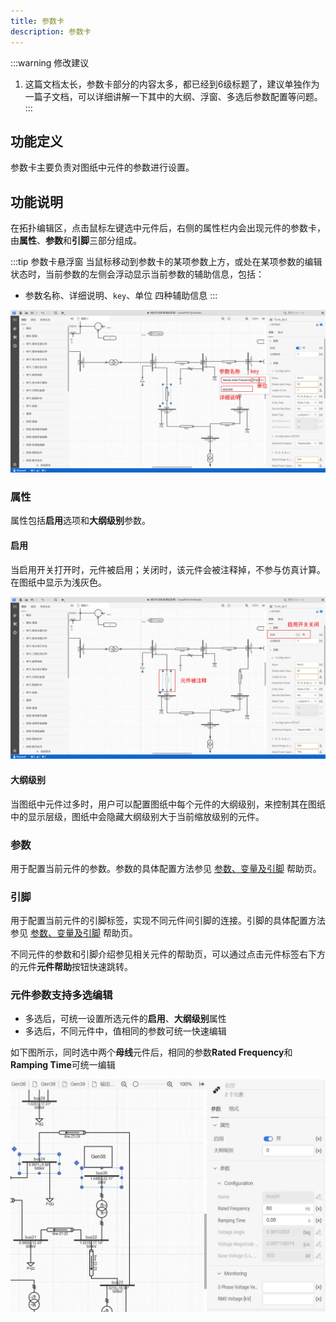 ```yaml
---
title: 参数卡
description: 参数卡
---
```


:::warning 修改建议 
1. 这篇文档太长，参数卡部分的内容太多，都已经到6级标题了，建议单独作为一篇子文档，可以详细讲解一下其中的大纲、浮窗、多选后参数配置等问题。
:::

## 功能定义

参数卡主要负责对图纸中元件的参数进行设置。

## 功能说明

在拓扑编辑区，点击鼠标左键选中元件后，右侧的属性栏内会出现元件的参数卡，由**属性**、**参数**和**引脚**三部分组成。

:::tip 参数卡悬浮窗
当鼠标移动到参数卡的某项参数上方，或处在某项参数的编辑状态时，当前参数的左侧会浮动显示当前参数的辅助信息，包括：
+ 参数名称、详细说明、`key`、单位 四种辅助信息
:::

![参数卡悬浮窗](./参数卡悬浮窗.png)

### 属性

属性包括**启用**选项和**大纲级别**参数。

#### 启用

当启用开关打开时，元件被启用；关闭时，该元件会被注释掉，不参与仿真计算。在图纸中显示为浅灰色。

![启用开关关闭](./启用开关关闭.png)

#### 大纲级别

当图纸中元件过多时，用户可以配置图纸中每个元件的大纲级别，来控制其在图纸中的显示层级，图纸中会隐藏大纲级别大于当前缩放级别的元件。

<!-- 缺乏大纲级别的详细介绍。 -->

### 参数

用于配置当前元件的参数。参数的具体配置方法参见 [参数、变量及引脚](../../../../50-modeling/10-params-variables-pins/index.md) 帮助页。

### 引脚

用于配置当前元件的引脚标签，实现不同元件间引脚的连接。引脚的具体配置方法参见 [参数、变量及引脚](../../../../50-modeling/10-params-variables-pins/index.md) 帮助页。  


不同元件的参数和引脚介绍参见相关元件的帮助页，可以通过点击元件标签右下方的元件**元件帮助**按钮快速跳转。


### 元件参数支持多选编辑

+ 多选后，可统一设置所选元件的**启用**、**大纲级别**属性
+ 多选后，不同元件中，值相同的参数可统一快速编辑

如下图所示，同时选中两个**母线**元件后，相同的参数**Rated Frequency**和**Ramping Time**可统一编辑

![值相同的参数可统一快速编辑](./值相同的参数可统一快速编辑.png)